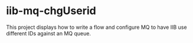 # iib-mq-chgUserid
This project displays how to write a flow and configure MQ to have IIB use different IDs against an MQ queue.
